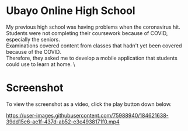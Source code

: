 # Ubayo Online High School

My previous high school was having problems when the coronavirus hit. \
Students were not completing their coursework because of COVID, especially the seniors. \
Examinations covered content from classes that hadn't yet been covered because of the COVID. \
Therefore, they asked me to develop a mobile application that students could use to learn at home. \

# Screenshot
To view the screenshot as a video, click the play button down below.

https://user-images.githubusercontent.com/75988940/184621638-39dd15e6-ae1f-437d-ab52-e3c4938171f0.mp4
